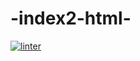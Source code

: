 # -index2-html-
 [![linter](https://github.com/Samir-Allaham/-index2-html-/workflows/linter/badge.svg)](https://github.com/marketplace/actions/super-linter) 
